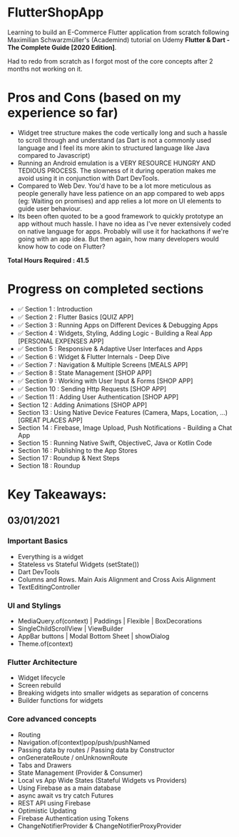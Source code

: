 # FlutterShopApp

Learning to build an E-Commerce Flutter application from scratch following Maximilian Schwarzmüller's (Academind) tutorial on Udemy **Flutter & Dart - The Complete Guide [2020 Edition]**.

Had to redo from scratch as I forgot most of the core concepts after 2 months not working on it.

# Pros and Cons (based on my experience so far)
- Widget tree structure makes the code vertically long and such a hassle to scroll through and understand (as Dart is not a commonly used language and I feel its more akin to structured language like Java compared to Javascript)
- Running an Android emulation is a VERY RESOURCE HUNGRY AND TEDIOUS PROCESS. The slowness of it during operation makes me avoid using it in conjunction with Dart DevTools.
- Compared to Web Dev. You'd have to be a lot more meticulous as people generally have less patience on an app compared to web apps (eg: Waiting on promises) and app relies a lot more on UI elements to guide user behaviour.
- Its been often quoted to be a good framework to quickly prototype an app without much hassle. I have no idea as I've never extensively coded on native language for apps. Probably will use it for hackathons if we're going with an app idea. But then again, how many developers would know how to code on Flutter?

**Total Hours Required : 41.5**

# Progress on completed sections
- ✅ Section 1 : Introduction
- ✅ Section 2 : Flutter Basics [QUIZ APP]
- ✅ Section 3 : Running Apps on Different Devices & Debugging Apps
- ✅ Section 4 : Widgets, Styling, Adding Logic - Building a Real App [PERSONAL EXPENSES APP]
- ✅ Section 5 : Responsive & Adaptive User Interfaces and Apps
- ✅ Section 6 : Widget & Flutter Internals - Deep Dive
- ✅ Section 7 : Navigation & Multiple Screens [MEALS APP]
- ✅ Section 8 : State Management [SHOP APP]
- ✅ Section 9 : Working with User Input & Forms [SHOP APP]
- ✅ Section 10 : Sending Http Requests [SHOP APP]
- ✅ Section 11 : Adding User Authentication [SHOP APP]
- Section 12 : Adding Animations [SHOP APP]
- Section 13 : Using Native Device Features (Camera, Maps, Location, ...) [GREAT PLACES APP]
- Section 14 : Firebase, Image Upload, Push Notifications - Building a Chat App
- Section 15 : Running Native Swift, ObjectiveC, Java or Kotlin Code
- Section 16 : Publishing to the App Stores
- Section 17 : Roundup & Next Steps
- Section 18 : Roundup

# Key Takeaways:
## 03/01/2021

### Important Basics
- Everything is a widget
- Stateless vs Stateful Widgets (setState())
- Dart DevTools
- Columns and Rows. Main Axis Alignment and Cross Axis Alignment
- TextEditingController

### UI and Stylings
- MediaQuery.of(context) | Paddings | Flexible | BoxDecorations
- SingleChildScrollView | ViewBuilder
- AppBar buttons | Modal Bottom Sheet | showDialog
- Theme.of(context)

### Flutter Architecture
- Widget lifecycle
- Screen rebuild
- Breaking widgets into smaller widgets as separation of concerns
- Builder functions for widgets

### Core advanced concepts
- Routing
- Navigation.of(context)pop/push/pushNamed
- Passing data by routes / Passing data by Constructor
- onGenerateRoute / onUnknownRoute
- Tabs and Drawers
- State Management (Provider & Consumer)
- Local vs App Wide States (Stateful Widgets vs Providers)
- Using Firebase as a main database
- async await vs try catch Futures
- REST API using Firebase
- Optimistic Updating
- Firebase Authentication using Tokens
- ChangeNotifierProvider & ChangeNotifierProxyProvider
